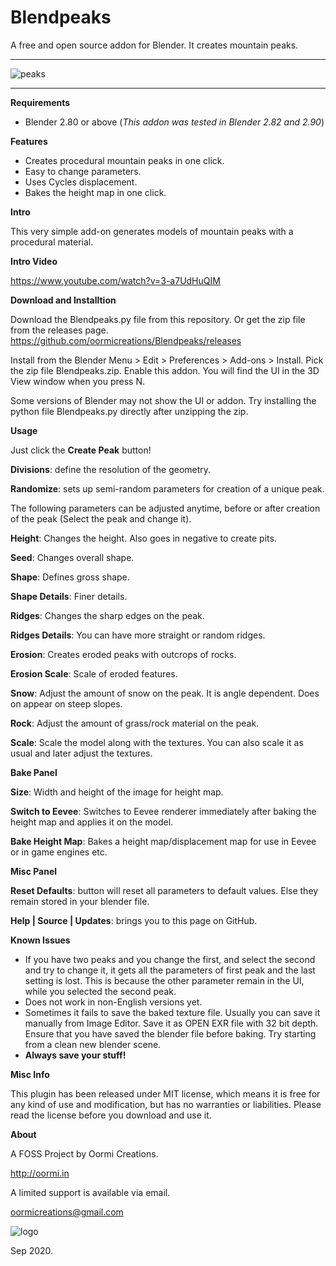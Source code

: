 # Blendpeaks
A free and open source addon for Blender. It creates mountain peaks.

---

![peaks](peaks.jpg)

---

**Requirements**

* Blender 2.80 or above (_This addon was tested in Blender 2.82 and 2.90_)

**Features**

* Creates procedural mountain peaks in one click.
* Easy to change parameters.
* Uses Cycles displacement.
* Bakes the height map in one click.

**Intro**

This very simple add-on generates models of mountain peaks with a procedural material. 


**Intro Video**

https://www.youtube.com/watch?v=3-a7UdHuQIM


**Download and Installtion**

Download the Blendpeaks.py file from this repository. Or get the zip file from the releases page.
https://github.com/oormicreations/Blendpeaks/releases

Install from the Blender Menu > Edit > Preferences > Add-ons > Install. Pick the zip file Blendpeaks.zip. Enable this addon.
You will find the UI in the 3D View window when you press N.

Some versions of Blender may not show the UI or addon. Try installing the python file Blendpeaks.py directly after unzipping the zip.


**Usage**

Just click the **Create Peak** button!

**Divisions**: define the resolution of the geometry.

**Randomize**: sets up semi-random parameters for creation of a unique peak.

The following parameters can be adjusted anytime, before or after creation of the peak (Select the peak and change it).

**Height**: Changes the height. Also goes in negative to create pits.

**Seed**: Changes overall shape.

**Shape**: Defines gross shape.

**Shape Details**: Finer details.

**Ridges**: Changes the sharp edges on the peak.

**Ridges Details**: You can have more straight or random ridges.

**Erosion**: Creates eroded peaks with outcrops of rocks.

**Erosion Scale**: Scale of eroded features.

**Snow**: Adjust the amount of snow on the peak. It is angle dependent. Does on appear on steep slopes.

**Rock**: Adjust the amount of grass/rock material on the peak.

**Scale**: Scale the model along with the textures. You can also scale it as usual and later adjust the textures.

**Bake Panel**

**Size**: Width and height of the image for height map.

**Switch to Eevee**: Switches to Eevee renderer immediately after baking the height map and applies it on the model.

**Bake Height Map**: Bakes a height map/displacement map for use in Eevee or in game engines etc.

**Misc Panel**

**Reset Defaults**: button will reset all parameters to default values. Else they remain stored in your blender file.

**Help | Source | Updates**: brings you to this page on GitHub.


**Known Issues**

* If you have two peaks and you change the first, and select the second and try to change it, it gets all the parameters of first peak and the last setting is lost. This is because the other parameter remain in the UI, while you selected the second peak.
* Does not work in non-English versions yet.
* Sometimes it fails to save the baked texture file. Usually you can save it manually from Image Editor. Save it as OPEN EXR file with 32 bit depth. Ensure that you have saved the blender file before baking. Try starting from a clean new blender scene.
* **Always save your stuff!**


**Misc Info**

This plugin has been released under MIT license, which means it is free for any kind of use and modification, but has no warranties or liabilities. Please read the license before you download and use it. 

**About**

A FOSS Project by Oormi Creations.

http://oormi.in

A limited support is available via email.

oormicreations@gmail.com


![logo](logo.png)

Sep 2020.









